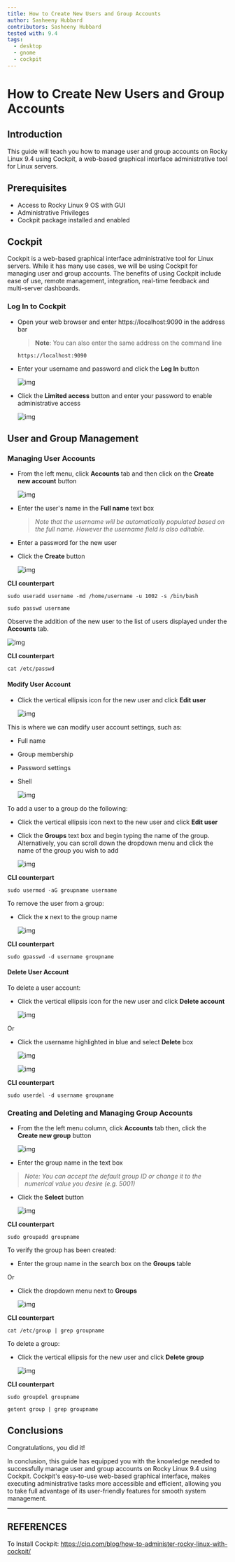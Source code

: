 ```yaml
---
title: How to Create New Users and Group Accounts
author: Sasheeny Hubbard
contributors: Sasheeny Hubbard
tested with: 9.4
tags:
  - desktop
  - gnome
  - cockpit
---
```

<!-- note to self: add table of contents and images 5/27/2024-->
# How to Create New Users and Group Accounts

## Introduction

  This guide will teach you how to manage user and group accounts on Rocky Linux 9.4 using Cockpit, a web-based graphical interface administrative tool for Linux servers.
  
## Prerequisites
- Access to Rocky Linux 9 OS with GUI
- Administrative Privileges
- Cockpit package installed and enabled

## Cockpit

Cockpit is a web-based graphical interface administrative tool for Linux servers. While it has many use cases, we  will be using Cockpit for managing user and group accounts. The benefits of using Cockpit include ease of use, remote management, integration, real-time feedback and multi-server dashboards. 

### Log In to Cockpit

- Open your web browser and enter https://localhost:9090 in the address bar
    >**Note**: You can also enter the same address on the command line

    ```text 
    https://localhost:9090
    ``` 
- Enter your username and password and click the **Log In** button

    ![img](../rocky_linux_images/1.png)

- Click the **Limited access** button and enter your password to enable administrative access

    ![img](../rocky_linux_images/2.png)

## User and Group Management

### Managing User Accounts

- From the left menu, click **Accounts** tab and then click on the **Create new account** button

    ![img](../rocky_linux_images/5.png)


- Enter the user's name in the **Full name** text box
  >*Note that the username will be automatically populated based on the full name. However the username field is also editable.*
- Enter a password for the new user
- Click the **Create** button


    ![img](../rocky_linux_images/8.png)


**CLI counterpart**

```text
sudo useradd username -md /home/username -u 1002 -s /bin/bash 
```

```text
sudo passwd username 
```

Observe the addition of the new user to the list of users displayed under the **Accounts** tab.

![img](../rocky_linux_images/9.png)

**CLI counterpart**

```text
cat /etc/passwd
```

#### Modify User Account

- Click the vertical ellipsis icon for the new user and click **Edit user**

    ![img](../rocky_linux_images/13.png)

This is where we can modify user account settings, such as:

- Full name
- Group membership
- Password settings
- Shell

    ![img](../rocky_linux_images/15.png)

To add a user to a group do the following:

- Click the vertical ellipsis icon next to the new user and click **Edit user**

- Click the **Groups** text box and begin typing the name of the group.  
  Alternatively, you can scroll down the dropdown menu and click the name of the group you wish to add 

    ![img](../rocky_linux_images/14.png)

**CLI counterpart**
```text
sudo usermod -aG groupname username
```

To remove the user from a group:

- Click the **x** next to the group name

    ![img](../rocky_linux_images/18.png)

**CLI counterpart**
```text
sudo gpasswd -d username groupname
```

#### Delete User Account

To delete a user account:

- Click the vertical ellipsis icon for the new user and click **Delete account**

    ![img](../rocky_linux_images/16.png)

Or 
- Click the username highlighted in blue and select **Delete** box

    ![img](../rocky_linux_images/17.png)

    ![img](../rocky_linux_images/22.png)

**CLI counterpart**
```text
sudo userdel -d username groupname
```

### Creating and Deleting and Managing Group Accounts

- From the the left menu column, click **Accounts** tab then, click the **Create new group** button

    ![img](../rocky_linux_images/7.png)

- Enter the group name in the text box
>*Note: You can accept the default group ID or change it to the numerical value you desire (e.g. 5001)*
- Click the **Select** button

    ![img](../rocky_linux_images/11.png)

**CLI counterpart**
```text
sudo groupadd groupname
```

To verify the group has been created:

- Enter the group name in the search box on the **Groups** table 

Or 

-  Click the dropdown menu next to **Groups**

    ![img](../rocky_linux_images/12.png)

**CLI counterpart**
```text
cat /etc/group | grep groupname
```

To delete a group:

- Click the vertical ellipsis for the new user and click **Delete group**

    ![img](../rocky_linux_images/21.png)
  
**CLI counterpart**
```text
sudo groupdel groupname
```

```text
getent group | grep groupname
```

## Conclusions

  Congratulations, you did it!

  In conclusion, this guide has equipped you with the knowledge needed to successfully manage user and group accounts on Rocky Linux 9.4 using Cockpit. Cockpit's easy-to-use web-based graphical interface, makes executing administrative tasks more accessible and efficient, allowing you to take full advantage of its user-friendly features for smooth system management.

---

## REFERENCES

To Install Cockpit: https://ciq.com/blog/how-to-administer-rocky-linux-with-cockpit/
